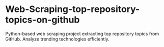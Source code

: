 # Web-Scraping-top-repository-topics-on-github
Python-based web scraping project extracting top repository topics from GitHub. Analyze trending technologies efficiently.
